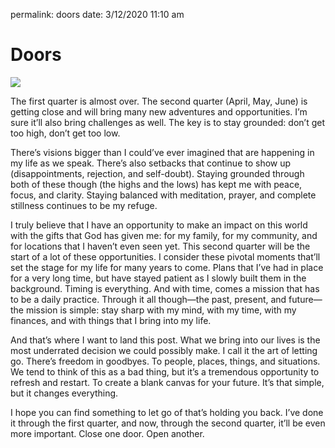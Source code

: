 permalink: doors
date: 3/12/2020 11:10 am

# Doors

![][image-1]

The first quarter is almost over. The second quarter (April, May, June) is getting close and will bring many new adventures and opportunities. I’m sure it’ll also bring challenges as well. The key is to stay grounded: don’t get too high, don’t get too low.

There’s visions bigger than I could’ve ever imagined that are happening in my life as we speak. There’s also setbacks that continue to show up (disappointments, rejection, and self-doubt). Staying grounded through both of these though (the highs and the lows) has kept me with peace, focus, and clarity. Staying balanced with meditation, prayer, and complete stillness continues to be my refuge.

I truly believe that I have an opportunity to make an impact on this world with the gifts that God has given me: for my family, for my community, and for locations that I haven’t even seen yet. This second quarter will be the start of a lot of these opportunities. I consider these pivotal moments that’ll set the stage for my life for many years to come. Plans that I’ve had in place for a very long time, but have stayed patient as I slowly built them in the background. Timing is everything. And with time, comes a mission that has to be a daily practice. Through it all though—the past, present, and future—the mission is simple: stay sharp with my mind, with my time, with my finances, and with things that I bring into my life.

And that’s where I want to land this post. What we bring into our lives is the most underrated decision we could possibly make. I call it the art of letting go. There’s freedom in goodbyes. To people, places, things, and situations. We tend to think of this as a bad thing, but it’s a tremendous opportunity to refresh and restart. To create a blank canvas for your future. It’s that simple, but it changes everything.

I hope you can find something to let go of that’s holding you back. I’ve done it through the first quarter, and now, through the second quarter, it’ll be even more important. Close one door. Open another.

[image-1]:	https://i.imgur.com/tIywE7w.jpg